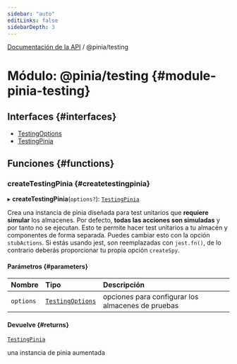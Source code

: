 ```yaml
---
sidebar: "auto"
editLinks: false
sidebarDepth: 3
---
```


[Documentación de la API](../index.md) / @pinia/testing

# Módulo: @pinia/testing {#module-pinia-testing}

## Interfaces {#interfaces}

-   [TestingOptions](../interfaces/pinia_testing.TestingOptions.md)
-   [TestingPinia](../interfaces/pinia_testing.TestingPinia.md)

## Funciones {#functions}

### createTestingPinia {#createtestingpinia}

▸ **createTestingPinia**(`options?`): [`TestingPinia`](../interfaces/pinia_testing.TestingPinia.md)

Crea una instancia de pinia diseñada para test unitarios que **requiere simular**
los almacenes. Por defecto, **todas las acciones son simuladas** y por tanto
no se ejecutan. Esto te permite hacer test unitarios a tu almacén y componentes
de forma separada. Puedes cambiar esto con la opción `stubActions`. Si estás usando
jest, son reemplazadas con `jest.fn()`, de lo contrario deberás proporcionar
tu propia opción `createSpy`.

#### Parámetros {#parameters}

| Nombre    | Tipo                                                              | Descripción                                       |
| :-------- | :---------------------------------------------------------------- | :------------------------------------------------ |
| `options` | [`TestingOptions`](../interfaces/pinia_testing.TestingOptions.md) | opciones para configurar los almacenes de pruebas |

#### Devuelve {#returns}

[`TestingPinia`](../interfaces/pinia_testing.TestingPinia.md)

una instancia de pinia aumentada